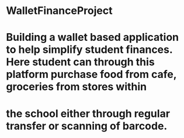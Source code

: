 # WalletFinanceProject

# Building a wallet based application to help simplify student finances. Here student can through this platform purchase food from cafe, groceries from stores within
# the school either through regular transfer or scanning of barcode. 
